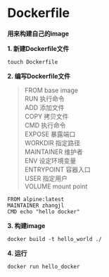 # Dockerfile

**用来构建自己的image**

**1. 新建Dockerfile文件**
```shell
touch Dockerfile
```

**2. 编写Dockerfile文件**
>FROM base image  
RUN 执行命令  
ADD 添加文件  
COPY 拷贝文件  
CMD 执行命令  
EXPOSE 暴露端口  
WORKDIR 指定路径  
MAINTAINER 维护者  
ENV 设定环境变量  
ENTRYPOINT 容器入口  
USER 指定用户  
VOLUME mount point  

```shell
FROM alpine:latest
MAINTAINER zhangjl 
CMD echo "hello docker"
```

**3. 构建image**
```shell
docker build -t hello_world ./
```

**4. 运行**
```shell
docker run hello_docker
```